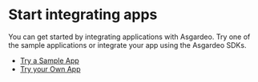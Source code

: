 # Start integrating apps

You can get started by integrating applications with Asgardeo. Try one of the sample applications or integrate your app using the Asgardeo SDKs.

- [Try a Sample App]({{base_path}}/get-started/try-samples/)
- [Try your Own App]({{base_path}}/get-started/try-your-own-app/)
